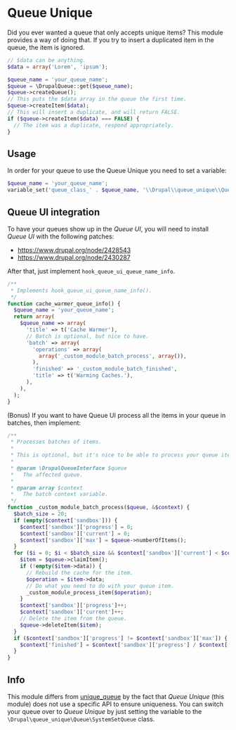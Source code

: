 # Queue Unique
Did you ever wanted a queue that only accepts unique items? This module provides a way of doing that. If you try to insert a duplicated item in the queue, the item is ignored.

```php
// $data can be anything.
$data = array('Lorem', 'ipsum');

$queue_name = 'your_queue_name';
$queue = \DrupalQueue::get($queue_name);
$queue->createQueue();
// This puts the $data array in the queue the first time.
$queue->createItem($data);
// This will insert a duplicate, and will return FALSE.
if ($queue->createItem($data) === FALSE) {
  // The item was a duplicate, respond appropriately.
}
```

## Usage
In order for your queue to use the Queue Unique you need to set a variable:

```php
$queue_name = 'your_queue_name';
variable_set('queue_class_' . $queue_name, '\\Drupal\\queue_unique\\Queue\\SystemSetQueue');
```

## Queue UI integration
To have your queues show up in the _Queue UI_, you will need to install _Queue UI_ with the following patches:

  * https://www.drupal.org/node/2428543
  * https://www.drupal.org/node/2430287

After that, just implement `hook_queue_ui_queue_name_info`.

```php
/**
 * Implements hook_queue_ui_queue_name_info().
 */
function cache_warmer_queue_info() {
  $queue_name = 'your_queue_name';
  return array(
    $queue_name => array(
      'title' => t('Cache Warmer'),
      // Batch is optional, but nice to have.
      'batch' => array(
        'operations' => array(
          array('_custom_module_batch_process', array()),
        ),
        'finished' => '_custom_module_batch_finished',
        'title' => t('Warming Caches.'),
      ),
    ),
  );
}
```

(Bonus) If you want to have Queue UI process all the items in your queue in batches, then implement:

```php
/**
 * Processes batches of items.
 *
 * This is optional, but it's nice to be able to process your queue items with a click.
 *
 * @param \DrupalQueueInterface $queue
 *   The affected queue.
 *
 * @param array $context
 *   The batch context variable.
 */
function _custom_module_batch_process($queue, &$context) {
  $batch_size = 20;
  if (empty($context['sandbox'])) {
    $context['sandbox']['progress'] = 0;
    $context['sandbox']['current'] = 0;
    $context['sandbox']['max'] = $queue->numberOfItems();
  }
  for ($i = 0; $i < $batch_size && $context['sandbox']['current'] < $context['sandbox']['max']; $i++) {
    $item = $queue->claimItem();
    if (!empty($item->data)) {
      // Rebuild the cache for the item.
      $operation = $item->data;
      // Do what you need to do with your queue item.
      _custom_module_process_item($operation);
    }
    $context['sandbox']['progress']++;
    $context['sandbox']['current']++;
    // Delete the item from the queue.
    $queue->deleteItem($item);
  }
  if ($context['sandbox']['progress'] != $context['sandbox']['max']) {
    $context['finished'] = $context['sandbox']['progress'] / $context['sandbox']['max'];
  }
}
```

## Info
This module differs from <a href="drupal.org/project/unique_queue">unique_queue</a> by the fact that _Queue Unique_ (this module) does not use a specific API to ensure uniqueness. You can switch your queue over to _Queue Unique_ by just setting the variable to the `\Drupal\queue_unique\Queue\SystemSetQueue` class.
